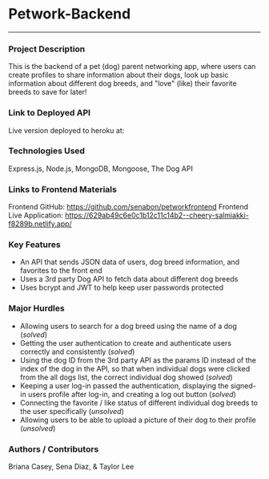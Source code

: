 # Petwork-Backend
___________________

### Project Description
This is the backend of a pet (dog) parent networking app, where users can create profiles to share information about their dogs, look up basic information about different dog breeds, and "love" (like) their favorite breeds to save for later!

### Link to Deployed API
Live version deployed to heroku at:

### Technologies Used
Express.js, Node.js, MongoDB, Mongoose, The Dog API

### Links to Frontend Materials
Frontend GitHub: https://github.com/senabon/petworkfrontend
Frontend Live Application: https://629ab49c6e0c1b12c11c14b2--cheery-salmiakki-f8289b.netlify.app/

### Key Features
- An API that sends JSON data of users, dog breed information, and favorites to the front end
- Uses a 3rd party Dog API to fetch data about different dog breeds
- Uses bcrypt and JWT to help keep user passwords protected 

### Major Hurdles
- Allowing users to search for a dog breed using the name of a dog (*solved*)
- Getting the user authentication to create and authenticate users correctly and consistently (*solved*)
- Using the dog ID from the 3rd party API as the params ID instead of the index of the dog in the API, so that when individual dogs were clicked from the all dogs list, the correct individual dog showed (*solved*)
- Keeping a user log-in passed the authentication, displaying the signed-in users profile after log-in, and creating a log out button (*solved*)
- Connecting the favorite / like status of different individual dog breeds to the user specifically (*unsolved*)
- Allowing users to be able to upload a picture of their dog to their profile (*unsolved*)

### Authors / Contributors
Briana Casey, Sena Diaz, & Taylor Lee